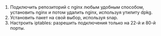 1. Подключить репозиторий с nginx любым удобным способом, установить nginx и потом удалить nginx, используя утилиту dpkg.
2. Установить пакет на свой выбор, используя snap.
3. Настроить iptables: разрешить подключения только на 22-й и 80-й порты.
